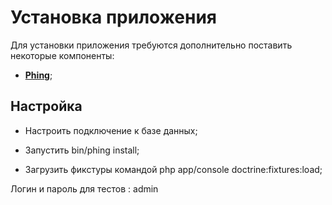 Установка приложения
====================

Для установки приложения требуются дополнительно поставить некоторые компоненты:

  * [**Phing**][1];

Настройка
---------

  * Настроить подключение к базе данных;
  
  * Запустить bin/phing install;
  
  * Загрузить фикстуры командой php app/console doctrine:fixtures:load;
  
Логин и пароль для тестов : admin

[1]:  https://www.phing.info/